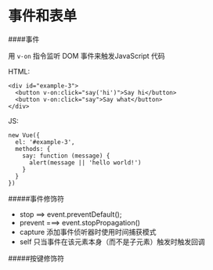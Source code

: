# 事件和表单

####事件

用 ```v-on``` 指令监听 DOM 事件来触发JavaScript 代码

HTML:

    <div id="example-3">
      <button v-on:click="say('hi')">Say hi</button>
      <button v-on:click="say">Say what</button>
    </div>

JS:

    new Vue({
      el: '#example-3',
      methods: {
        say: function (message) {
          alert(message || 'hello world!')
        }
      }
    })

#####事件修饰符

* stop  ==> event.preventDefault();
* prevent ===> event.stopPropagation()
* capture 添加事件侦听器时使用时间捕获模式
* self 只当事件在该元素本身（而不是子元素）触发时触发回调

<a v-on:click.stop.prevent="doThat"></a>

#####按键修饰符